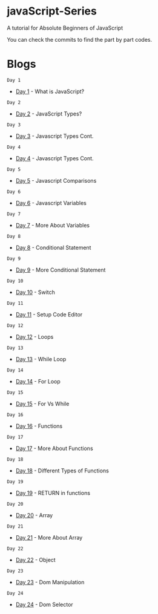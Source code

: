 # javaScript-Series
A tutorial for Absolute Beginners of JavaScript

You can check the commits to find the part by part codes.

# Blogs
```
Day 1
```
* [Day 1](https://blog.nerdjfpb.com/javascript-part-1/) - What is JavaScript?

```
Day 2
```
* [Day 2](https://blog.nerdjfpb.com/javascript-part-2/) - JavaScript Types?
```
Day 3
```
* [Day 3](https://blog.nerdjfpb.com/javascript-part-3/) - Javascript Types Cont.
```
Day 4
```
* [Day 4](https://blog.nerdjfpb.com/javascript-part-4/) - Javascript Types Cont.
```
Day 5
```
* [Day 5](https://blog.nerdjfpb.com/javascript-part-5/) - Javascript Comparisons
```
Day 6
```
* [Day 6](https://blog.nerdjfpb.com/javascript-part-6/) - Javascript Variables
```
Day 7
```
* [Day 7](https://blog.nerdjfpb.com/javascript-part-7/) - More About Variables
```
Day 8
```
* [Day 8](https://blog.nerdjfpb.com/javascript-part-8/) - Conditional Statement
```
Day 9
```
* [Day 9](https://blog.nerdjfpb.com/javascript-part-9/) - More Conditional Statement
```
Day 10
```
* [Day 10](https://blog.nerdjfpb.com/javascript-part-10/) - Switch
```
Day 11
```
* [Day 11](https://blog.nerdjfpb.com/javascript-part-11/) - Setup Code Editor
```
Day 12
```
* [Day 12](https://blog.nerdjfpb.com/javascript-part-12/) - Loops
```
Day 13
```
* [Day 13](https://blog.nerdjfpb.com/javascript-part-13/) - While Loop
```
Day 14
```
* [Day 14](https://blog.nerdjfpb.com/javascript-part-14/) - For Loop
```
Day 15
```
* [Day 15](https://blog.nerdjfpb.com/javascript-part-15/) - For Vs While
```
Day 16
```
* [Day 16](https://blog.nerdjfpb.com/javascript-part-16/) - Functions
```
Day 17
```
* [Day 17](https://blog.nerdjfpb.com/javascript-part-17/) - More About Functions
```
Day 18
```
* [Day 18](https://blog.nerdjfpb.com/javascript-part-18/) - Different Types of Functions
```
Day 19
```
* [Day 19](https://blog.nerdjfpb.com/javascript-part-19/) - RETURN in functions
```
Day 20
```
* [Day 20](https://blog.nerdjfpb.com/javascript-part-20/) - Array
```
Day 21
```
* [Day 21](https://blog.nerdjfpb.com/javascript-part-21/) - More About Array
```
Day 22
```
* [Day 22](https://blog.nerdjfpb.com/javascript-part-22/) - Object
```
Day 23
```
* [Day 23](https://blog.nerdjfpb.com/javascript-part-23/) - Dom Manipulation
```
Day 24
```
* [Day 24](https://blog.nerdjfpb.com/javascript-part-24/) - Dom Selector
